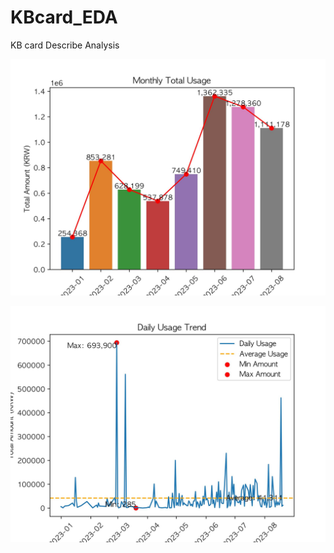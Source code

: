 # KBcard_EDA
KB card Describe Analysis


![Alt text](result_image/1.(%EC%83%81%EB%B0%98%EA%B8%B0)%EC%9B%94%EA%B0%84%EC%B9%B4%EB%93%9C%EC%82%AC%EC%9A%A9%EB%9F%89.jpeg)

![Alt text](result_image/2.(%EC%83%81%EB%B0%98%EA%B8%B0)%EC%9D%BC%EB%B3%84%EC%B9%B4%EB%93%9C%EC%82%AC%EC%9A%A9%EB%9F%89.jpeg)